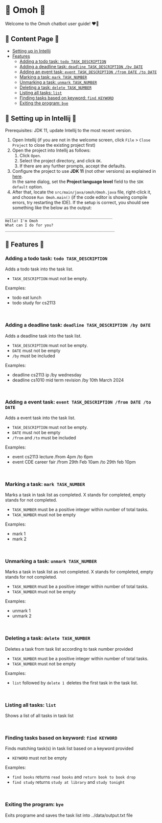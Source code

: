 # :robot: Omoh :robot:	
Welcome to the Omoh chatbot user guide! :heart_on_fire:	

## :page_with_curl: Content Page :page_with_curl:	

- [Setting up in Intellij](#wrenchsetting-up-in-intellij-wrench)
- [Features](#musclefeatures-muscle)
   - [Adding a todo task: `todo TASK_DESCRIPTION`](#adding-a-todo-task-todo-task_description)
   - [Adding a deadline task: `deadline TASK_DESCRIPTION /by DATE`](#adding-a-deadline-task-deadline-task_description-by-date)
   - [Adding an event task: `event TASK_DESCRIPTION /from DATE /to DATE`](#adding-a-event-task-event-task_description-from-date-to-date)
   - [Marking a task: `mark TASK_NUMBER`](#marking-a-task-mark-task_number)
   - [Unmarking a task: `unmark TASK_NUMBER`](#unmarking-a-task-unmark-task_number)
   - [Deleting a task: `delete TASK_NUMBER`](#deleting-a-task-delete-task_number)
   - [Listing all tasks: `list`](#listing-all-tasks-list)
   - [Finding tasks based on keyword: `find KEYWORD`](#finding-tasks-based-on-keyword-find-keyword)
   - [Exiting the program: `bye`](#exiting-the-program-bye)

## :wrench:	**Setting up in Intellij** :wrench:	

Prerequisites: JDK 11, update Intellij to the most recent version.

1. Open Intellij (if you are not in the welcome screen, click `File` > `Close Project` to close the existing project first)
1. Open the project into Intellij as follows:
   1. Click `Open`.
   1. Select the project directory, and click `OK`.
   1. If there are any further prompts, accept the defaults.
1. Configure the project to use **JDK 11** (not other versions) as explained in [here](https://www.jetbrains.com/help/idea/sdk.html#set-up-jdk).<br>
   In the same dialog, set the **Project language level** field to the `SDK default` option.
3. After that, locate the `src/main/java/omoh/Omoh.java` file, right-click it, and choose `Run Omoh.main()` (if the code editor is showing compile errors, try restarting the IDE). If the setup is correct, you should see something like the below as the output:

```
_________________________________________________
Hello! I'm Omoh
What can I do for you?
__________________________________________________
```

## :muscle:	**Features** :muscle:	
### Adding a todo task: `todo TASK_DESCRIPTION`
Adds a todo task into the task list.
* `TASK_DESCRIPTION` must not be empty.

Examples:
* todo eat lunch
* todo study for cs2113
<br>

### Adding a deadline task: `deadline TASK_DESCRIPTION /by DATE`
Adds a deadline task into the task list.
* `TASK_DESCRIPTION` must not be empty.
* `DATE` must not be empty
* `/by` must be included

Examples:
* deadline cs2113 ip /by wednesday
* deadline cs1010 mid term revision /by 10th March 2024
<br>

### Adding a event task: `event TASK_DESCRIPTION /from DATE /to DATE`
Adds a event task into the task list.
* `TASK_DESCRIPTION` must not be empty.
* `DATE` must not be empty
* `/from` and `/to` must be included

Examples:
* event cs2113 lecture /from 4pm /to 6pm
* event CDE career fair /from 29th Feb 10am /to 29th feb 10pm
<br>

### Marking a task: `mark TASK_NUMBER`
Marks a task in task list as completed. X stands for completed, empty stands for not completed.
* `TASK_NUMBER` must be a positive integer within number of total tasks.
* `TASK_NUMBER` must not be empty

Examples:
* mark 1
* mark 2
<br>

### Unmarking a task: `unmark TASK_NUMBER`
Marks a task in task list as not completed. X stands for completed, empty stands for not completed.
* `TASK_NUMBER` must be a positive integer within number of total tasks.
* `TASK_NUMBER` must not be empty

Examples:
* unmark 1
* unmark 2
<br>

### Deleting a task: `delete TASK_NUMBER`
Deletes a task from task list according to task number provided
* `TASK_NUMBER` must be a positive integer within number of total tasks.
* `TASK_NUMBER` must not be empty

Examples:
* `list` followed by `delete 1 `deletes the first task in the task list.
<br>

### Listing all tasks: `list`
Shows a list of all tasks in task list

<br>

### Finding tasks based on keyword: `find KEYWORD`
Finds matching task(s) in task list based on a keyword provided
* `KEYWORD` must not be empty

Examples:
* `find books` returns `read books` and `return book to book drop`
* `find study` returns `study at library` and `study tonight`
<br>

### Exiting the program: `bye`
Exits programe and saves the task list into ../data/output.txt file
